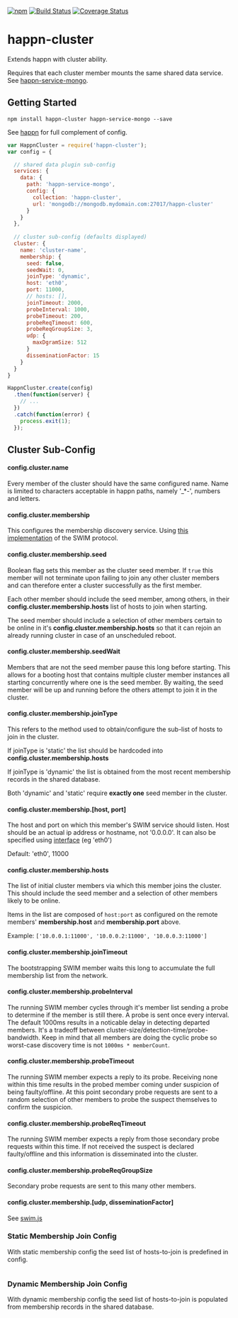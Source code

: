 [![npm](https://img.shields.io/npm/v/happn-cluster.svg)](https://www.npmjs.com/package/happn-cluster)
[![Build Status](https://travis-ci.org/happner/happn-cluster.svg?branch=master)](https://travis-ci.org/happner/happn-cluster)
[![Coverage Status](https://coveralls.io/repos/happner/happn-cluster/badge.svg?branch=master&service=github)](https://coveralls.io/github/happner/happn-cluster?branch=master)

# happn-cluster

Extends happn with cluster ability.

Requires that each cluster member mounts the same shared data service. See [happn-service-mongo](https://github.com/happner/happn-service-mongo).

## Getting Started

`npm install happn-cluster happn-service-mongo --save`

See [happn](https://github.com/happner/happn) for full complement of config.

```javascript
var HappnCluster = require('happn-cluster');
var config = {

  // shared data plugin sub-config
  services: {
    data: {
      path: 'happn-service-mongo',
      config: {
        collection: 'happn-cluster',
        url: 'mongodb://mongodb.mydomain.com:27017/happn-cluster'
      }
    }
  },
  
  // cluster sub-config (defaults displayed)
  cluster: {
    name: 'cluster-name',
    membership: {
      seed: false,
      seedWait: 0,
      joinType: 'dynamic',
      host: 'eth0',
      port: 11000,
      // hosts: [],
      joinTimeout: 2000,
      probeInterval: 1000,
      probeTimeout: 200,
      probeReqTimeout: 600,
      probeReqGroupSize: 3,
      udp: {
        maxDgramSize: 512
      }
      disseminationFactor: 15
    }
  }
}

HappnCluster.create(config)
  .then(function(server) {
    // ...
  })
  .catch(function(error) {
    process.exit(1);
  });
```

## Cluster Sub-Config

#### config.cluster.name

Every member of the cluster should have the same configured name.
Name is limited to characters acceptable in happn paths, namely '_*-', numbers and letters.

#### config.cluster.membership

This configures the membership discovery service.
Using [this implementation](https://github.com/happner/swim-js) of the SWIM protocol.

#### config.cluster.membership.seed

Boolean flag sets this member as the cluster seed member. If `true` this member will not terminate
upon failing to join any other cluster members and can therefore enter a cluster successfully as
the first member.

Each other member should include the seed member, among others, in their **config.cluster.membership.hosts**
list of hosts to join when starting.

The seed member should include a selection of other members certain to be online in it's 
**config.cluster.membership.hosts** so that it can rejoin an already running cluster in case
of an unscheduled reboot.

#### config.cluster.membership.seedWait

Members that are not the seed member pause this long before starting. This allows for a booting host that
contains multiple cluster member instances all starting concurrently where one is the seed member. By waiting,
the seed member will be up and running before the others attempt to join it in the cluster.

#### config.cluster.membership.joinType

This refers to the method used to obtain/configure the sub-list of hosts to join in the cluster. 

If joinType is 'static' the list should be hardcoded into **config.cluster.membership.hosts**

If joinType is 'dynamic' the list is obtained from the most recent membership records in the shared database.

Both 'dynamic' and 'static' require **exactly one** seed member in the cluster.

#### config.cluster.membership.[host, port]

The host and port on which this member's SWIM service should listen. Host should be an actual ip address
or hostname, not '0.0.0.0'. It can also be specified using [interface](https://github.com/happner/dface) (eg 'eth0')

Default: 'eth0', 11000

#### config.cluster.membership.hosts

The list of initial cluster members via which this member joins the cluster. This should include the
seed member and a selection of other members likely to be online.

Items in the list are composed of `host:port` as configured on the remote members' **membership.host**
and **membership.port** above.

Example: `['10.0.0.1:11000', '10.0.0.2:11000', '10.0.0.3:11000']`

#### config.cluster.membership.joinTimeout

The bootstrapping SWIM member waits this long to accumulate the full membership list from the network.

#### config.cluster.membership.probeInterval

The running SWIM member cycles through it's member list sending a probe to determine if the member is still there.
A probe is sent once every interval. The default 1000ms results in a noticable delay in detecting departed members.
It's a tradeoff between cluster-size/detection-time/probe-bandwidth. Keep in mind that all members are doing the
cyclic probe so worst-case discovery time is not `1000ms * memberCount`.

#### config.cluster.membership.probeTimeout

The running SWIM member expects a reply to its probe. Receiving none within this time results in the probed member
coming under suspicion of being faulty/offline. At this point secondary probe requests are sent to a random selection
of other members to probe the suspect themselves to confirm the suspicion.

#### config.cluster.membership.probeReqTimeout

The running SWIM member expects a reply from those secondary probe requests within this time. If not received the
suspect is declared faulty/offline and this information is disseminated into the cluster.

#### config.cluster.membership.probeReqGroupSize

Secondary probe requests are sent to this many other members.

#### config.cluster.membership.[udp, disseminationFactor]

See [swim.js](https://github.com/happner/swim-js)





### Static Membership Join Config

With static membership config the seed list of hosts-to-join is predefined in config.

```javascript

```

### Dynamic Membership Join Config

With dynamic membership config the seed list of hosts-to-join is populated from membership records in the shared database.

```javascript

```
